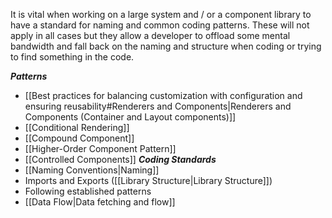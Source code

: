It is vital when working on a large system and / or a component library to have a standard for naming and common coding patterns. These will not apply in all cases but they allow a developer to offload some mental bandwidth and fall back on the naming and structure when coding or trying to find something in the code. 

***Patterns***
- [[Best practices for balancing customization with configuration and ensuring reusability#Renderers and Components|Renderers and Components (Container and Layout components)]]
- [[Conditional Rendering]]
- [[Compound Component]]
- [[Higher-Order Component Pattern]] 
- [[Controlled Components]]
***Coding Standards***
- [[Naming Conventions|Naming]]
- Imports and Exports ([[Library Structure|Library Structure]])
-  Following established patterns
-  [[Data Flow|Data fetching and flow]]